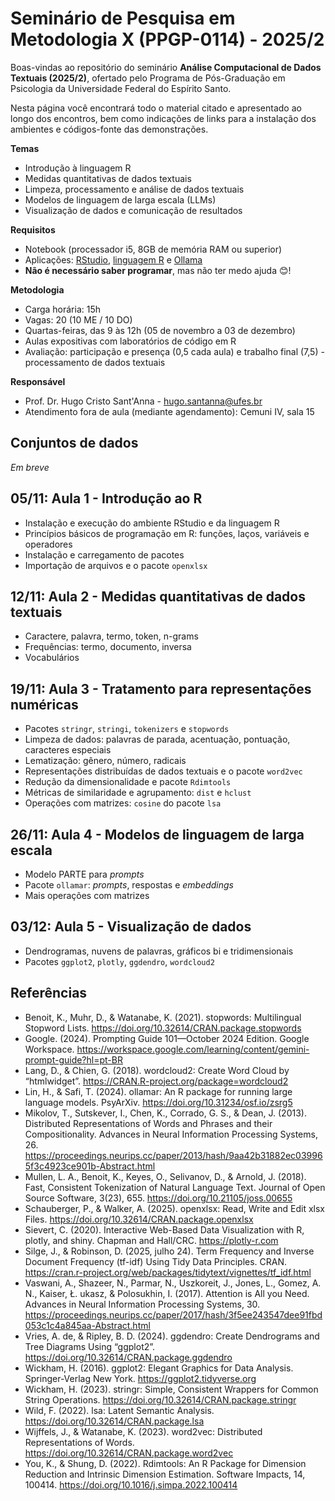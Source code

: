 # Seminário de Pesquisa em Metodologia X (PPGP-0114) - 2025/2

Boas-vindas ao repositório do seminário **Análise Computacional de Dados Textuais (2025/2)**, ofertado pelo Programa de Pós-Graduação em Psicologia da Universidade Federal do Espírito Santo.

Nesta página você encontrará todo o material citado e apresentado ao longo dos encontros, bem como indicações de links para a instalação dos ambientes e códigos-fonte das demonstrações.

**Temas**
* Introdução à linguagem R
* Medidas quantitativas de dados textuais
* Limpeza, processamento e análise de dados textuais
* Modelos de linguagem de larga escala (LLMs)
* Visualização de dados e comunicação de resultados

**Requisitos**
* Notebook (processador i5, 8GB de memória RAM ou superior)
* Aplicações: [RStudio](https://posit.co/downloads/), [linguagem R](https://cran.r-project.org/) e [Ollama](https://ollama.com)
* **Não é necessário saber programar**, mas não ter medo ajuda 😊!

**Metodologia**
* Carga horária: 15h
* Vagas: 20 (10 ME / 10 DO)
* Quartas-feiras, das 9 às 12h (05 de novembro a 03 de dezembro)
* Aulas expositivas com laboratórios de código em R
* Avaliação: participação e presença (0,5 cada aula) e trabalho final (7,5) - processamento de dados textuais

**Responsável**
* Prof. Dr. Hugo Cristo Sant'Anna - hugo.santanna@ufes.br
* Atendimento fora de aula (mediante agendamento): Cemuni IV, sala 15

## Conjuntos de dados

*Em breve*

## 05/11: Aula 1 -  Introdução ao R
* Instalação e execução do ambiente RStudio e da linguagem R
* Princípios básicos de programação em R: funções, laços, variáveis e operadores
* Instalação e carregamento de pacotes
* Importação de arquivos e o pacote `openxlsx`

## 12/11: Aula 2 -  Medidas quantitativas de dados textuais
* Caractere, palavra, termo, token, n-grams
* Frequências: termo, documento, inversa
* Vocabulários 

## 19/11: Aula 3 -  Tratamento para representações numéricas
* Pacotes `stringr`, `stringi`, `tokenizers` e `stopwords`
* Limpeza de dados: palavras de parada, acentuação, pontuação, caracteres especiais
* Lematização: gênero, número, radicais
* Representações distribuídas de dados textuais e o pacote `word2vec`
* Redução da dimensionalidade e pacote `Rdimtools`
* Métricas de similaridade e agrupamento: `dist` e `hclust`
* Operações com matrizes: `cosine` do pacote `lsa`

## 26/11: Aula 4 -  Modelos de linguagem de larga escala
* Modelo PARTE para *prompts*
* Pacote `ollamar`: *prompts*, respostas e *embeddings*
* Mais operações com matrizes

## 03/12: Aula 5 -  Visualização de dados
* Dendrogramas, nuvens de palavras, gráficos bi e tridimensionais
* Pacotes `ggplot2`, `plotly`, `ggdendro`, `wordcloud2`

## Referências
* Benoit, K., Muhr, D., & Watanabe, K. (2021). stopwords: Multilingual Stopword Lists. https://doi.org/10.32614/CRAN.package.stopwords
* Google. (2024). Prompting Guide 101—October 2024 Edition. Google Workspace. https://workspace.google.com/learning/content/gemini-prompt-guide?hl=pt-BR
* Lang, D., & Chien, G. (2018). wordcloud2: Create Word Cloud by “htmlwidget”. https://CRAN.R-project.org/package=wordcloud2
* Lin, H., & Safi, T. (2024). ollamar: An R package for running large language models. PsyArXiv. https://doi.org/10.31234/osf.io/zsrg5
* Mikolov, T., Sutskever, I., Chen, K., Corrado, G. S., & Dean, J. (2013). Distributed Representations of Words and Phrases and their Compositionality. Advances in Neural Information Processing Systems, 26. https://proceedings.neurips.cc/paper/2013/hash/9aa42b31882ec039965f3c4923ce901b-Abstract.html
* Mullen, L. A., Benoit, K., Keyes, O., Selivanov, D., & Arnold, J. (2018). Fast, Consistent Tokenization of Natural Language Text. Journal of Open Source Software, 3(23), 655. https://doi.org/10.21105/joss.00655
* Schauberger, P., & Walker, A. (2025). openxlsx: Read, Write and Edit xlsx Files. https://doi.org/10.32614/CRAN.package.openxlsx
* Sievert, C. (2020). Interactive Web-Based Data Visualization with R, plotly, and shiny. Chapman and Hall/CRC. https://plotly-r.com
* Silge, J., & Robinson, D. (2025, julho 24). Term Frequency and Inverse Document Frequency (tf-idf) Using Tidy Data Principles. CRAN. https://cran.r-project.org/web/packages/tidytext/vignettes/tf_idf.html
* Vaswani, A., Shazeer, N., Parmar, N., Uszkoreit, J., Jones, L., Gomez, A. N., Kaiser, Ł. ukasz, & Polosukhin, I. (2017). Attention is All you Need. Advances in Neural Information Processing Systems, 30. https://proceedings.neurips.cc/paper/2017/hash/3f5ee243547dee91fbd053c1c4a845aa-Abstract.html
* Vries, A. de, & Ripley, B. D. (2024). ggdendro: Create Dendrograms and Tree Diagrams Using “ggplot2”. https://doi.org/10.32614/CRAN.package.ggdendro
* Wickham, H. (2016). ggplot2: Elegant Graphics for Data Analysis. Springer-Verlag New York. https://ggplot2.tidyverse.org
* Wickham, H. (2023). stringr: Simple, Consistent Wrappers for Common String Operations. https://doi.org/10.32614/CRAN.package.stringr
* Wild, F. (2022). lsa: Latent Semantic Analysis. https://doi.org/10.32614/CRAN.package.lsa
* Wijffels, J., & Watanabe, K. (2023). word2vec: Distributed Representations of Words. https://doi.org/10.32614/CRAN.package.word2vec
* You, K., & Shung, D. (2022). Rdimtools: An R Package for Dimension Reduction and Intrinsic Dimension Estimation. Software Impacts, 14, 100414. https://doi.org/10.1016/j.simpa.2022.100414


